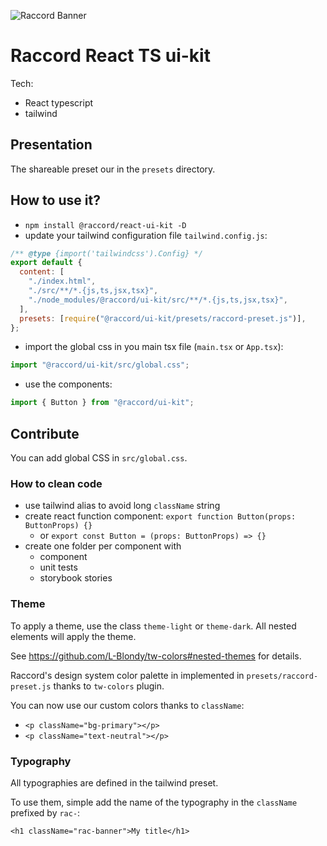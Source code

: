 ![Raccord Banner](https://i.imgur.com/ipZFSMQ.png)

# Raccord React TS ui-kit

Tech:

- React typescript
- tailwind

## Presentation

The shareable preset our in the `presets` directory.

## How to use it?

- `npm install @raccord/react-ui-kit -D`
- update your tailwind configuration file `tailwind.config.js`:

```js
/** @type {import('tailwindcss').Config} */
export default {
  content: [
    "./index.html",
    "./src/**/*.{js,ts,jsx,tsx}",
    "./node_modules/@raccord/ui-kit/src/**/*.{js,ts,jsx,tsx}",
  ],
  presets: [require("@raccord/ui-kit/presets/raccord-preset.js")],
};
```

- import the global css in you main tsx file (`main.tsx` or `App.tsx`):

```ts
import "@raccord/ui-kit/src/global.css";
```

- use the components:

```ts
import { Button } from "@raccord/ui-kit";
```

## Contribute

You can add global CSS in `src/global.css`.

### How to clean code

- use tailwind alias to avoid long `className` string
- create react function component: `export function Button(props: ButtonProps) {}`
  - or `export const Button = (props: ButtonProps) => {}`
- create one folder per component with
  - component
  - unit tests
  - storybook stories

### Theme

To apply a theme, use the class `theme-light` or `theme-dark`. All nested elements will apply the theme.

See <https://github.com/L-Blondy/tw-colors#nested-themes> for details.

Raccord's design system color palette in implemented in `presets/raccord-preset.js` thanks to `tw-colors` plugin.

You can now use our custom colors thanks to `className`:

- `<p className="bg-primary"></p>`
- `<p className="text-neutral"></p>`

### Typography

All typographies are defined in the tailwind preset.

To use them, simple add the name of the typography in the `className` prefixed by `rac-`:

`<h1 className="rac-banner">My title</h1>`
